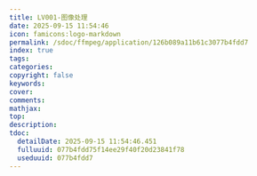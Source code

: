 ```yaml
---
title: LV001-图像处理
date: 2025-09-15 11:54:46
icon: famicons:logo-markdown
permalink: /sdoc/ffmpeg/application/126b089a11b61c3077b4fdd7
index: true
tags:
categories:
copyright: false
keywords:
cover:
comments:
mathjax:
top:
description:
tdoc:
  detailDate: 2025-09-15 11:54:46.451
  fulluuid: 077b4fdd75f14ee29f40f20d23841f78
  useduuid: 077b4fdd7
---
```



<!-- more -->
